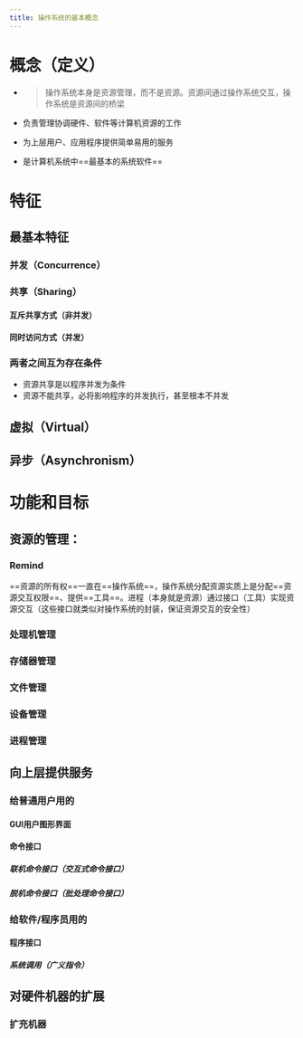 ```yaml
---
title: 操作系统的基本概念
---
```




# 概念（定义）

- >操作系统本身是资源管理，而不是资源。资源间通过操作系统交互，操作系统是资源间的桥梁

- 负责管理协调硬件、软件等计算机资源的工作

- 为上层用户、应用程序提供简单易用的服务

- 是计算机系统中==最基本的系统软件==

# 特征

## 最基本特征

### 并发（Concurrence）

### 共享（Sharing）

#### 互斥共享方式（非并发）

#### 同时访问方式（并发）

### 两者之间互为存在条件

- 资源共享是以程序并发为条件
- 资源不能共享，必将影响程序的并发执行，甚至根本不并发

## 虚拟（Virtual）

## 异步（Asynchronism）

# 功能和目标
## 资源的管理：

### Remind

==资源的所有权==一直在==操作系统==，操作系统分配资源实质上是分配==资源交互权限==、提供==工具==。进程（本身就是资源）通过接口（工具）实现资源交互（这些接口就类似对操作系统的封装，保证资源交互的安全性）

### 处理机管理

### 存储器管理

### 文件管理

### 设备管理

### 进程管理

## 向上层提供服务

### 给普通用户用的

#### GUI用户图形界面

#### 命令接口

##### 联机命令接口（交互式命令接口）

##### 脱机命令接口（批处理命令接口）

### 给软件/程序员用的

#### 程序接口

##### 系统调用（广义指令）

## 对硬件机器的扩展

### 扩充机器
